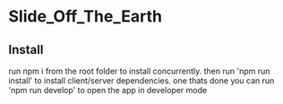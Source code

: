 # Slide_Off_The_Earth

## Install
run npm i from the root folder to install concurrently. then run 'npm run install' to install client/server dependencies. one thats done you can run 'npm run develop' to open the app in developer mode
